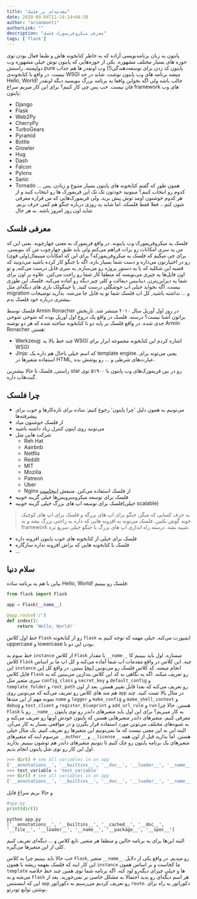 ```yaml
---
title: "مقدمه‌ای بر فلسک"
date: 2020-09-04T11:14:14+04:30
author: "arianmonti"
authorLink: ""
description: "معرفی میکروفریمورک فلسک"
tags: ['flask']
---
```

پایتون یه زبان برنامه‌نویسی آزاده که به خاظر کتابخونه هاش و طبعا فعال بودن توی حوزه های بسیار مختلف مشهوره. یکی از حوزه‌‌ها‌یی که پایتون توش خیلی مشهوره وب دولپمنته. راستش pure پایتون کد زدن برای توسعه‌دهندگی(!) وب اونقدر ها هم جذاب نیست. در واقع با کتابخونه‌ی WSGI میشه برنامه های وب پایتون نوشت. شاید در حد Hello, World! جالب باشه ولی اگه بخواین واقعا یه برنامه بزرگ بنویسید دیگه اونقدر فان نیست. خب پس چی کار کنیم؟ برای این کار میریم سراغ framework های وب پایتون:
- Django
- Flask
- Web2Py
- CherryPy
- TurboGears
- Pyramid
- Bottle
- Growler
- Hug
- Dash
- Falcon
- Pylons
- Sanic
- Tornado
...
همون طور که گفتم کتابخونه های پایتون بسیار متنوع و زیادن. پس کدوم رو انتخاب کنیم؟ میتونید خودتون تک تک این فریمورک ها رو انتخاب کنید و از هر کدوم خوشتون اومد توش پیش برید. ولی فریمورک‌هایی که من قراره معرفی شون کنم... فعلا فقط فلسکه. اما شاید یه روزی درباره جنگو هم کمی حرف بزنم. شاید اون روز امروز باشه. به هر حال

## معرفی فلسک
فلسک یه میکروفریمورک وب پایتونه. در واقع فریمورک به معنی چهارچوبه. یعنی این که من یه سری امکانات رو برات فراهم می‌کنم ولی باید طبق چهارچوب من کد بنویسی. برای چی میگیم که فلسک یه میکروفریمورکه؟ برای این که امکانات مینیمال(ولی قوی) رو در اختیارتون می‌ذاره و دست شما بسیار بازه. اگه با جنگو کار کرده باشید می‌دونید که قضیه این شکلیه که با یه دستور پروژه رو می‌سازه, یه سری فایل درست می‌کنه, و تو اون فایل‌ها یه چیزی می‌نویسه که منطقا کار شما رو راحت‌ می‌کنن. علاوه بر اون برای شما یه دیزاین‌پترن, دیتابیس دیفالت و کلی چیز دیگه رو آماده می‌کنه. فلسک این طوری نیست. اگه نخواید خیلی اپ خوشگلی درست کنید, یا جینگولک بازی های دیگه‌ای مثل migration و ... نداشته باشید, کل اپ فلسک شما تو یه فایل جا می‌شه. بذارید توضیحات بیشتری درباره خود فلسک بدم.

فلسک توسط Armin Ronacher در روز اول آوریل سال ۲۰۱۰ منتشر شد. تاریخش براتون آشنا نیست؟ درسته. فلسک در واقع یک دروغ اول آوریل بوده که شوخی شوخی جدی شده. در واقع فلسک بر پایه دو تا کتابخونه ساخته شده که هر دو نوشته Armin Ronacher هستن:
- Werkzeug: چند خط بالا به WSGI اشاره کردم این کتابخونه مجموعه ابزار برای WSGI
- Jinja: که اسم خیلی باحال هم داره یک template engine. یعنی می‌تونه برای استفاده متغیر‌ها در HTML, عبارت‌های شرطی و ... رو پوشش بده.

راستی, فلسک تا حالا بیشترین star رو در بین فریمورک‌های وب پایتون با ۵۱۹۰۰ توی گیت‌هاب داره.

## چرا فلسک
* می‌تونیم به همون دلیل 'چرا پایتون' رجوع کنیم: ساده برای تازه‌کارها و خوب برای پیشرفته‌ها
* از فلسک خوشتون میاد
* می‌تونید روی اپتون کنترل زیاد داشته باشید
* شرکت هایی مثل
    - Reh Hat
    - Aairbnb 
    - Netflix
    - Reddit
    - MIT
    - Mozilla
    - Patreon
    - Uber
    - Nginx
از فلسک استفاده می‌کنن. منبعش [اینجاست](https://stackshare.io/flask)
* فلسک برای توسعه میکروسرویس‌ها خیلی گزینه خوبیه
*  فلسک برای توسعه اپ های بزرگ خیلی گزینه خوبیه(خیلی scalable)
> به حرف کسایی که میگن جنگو برای اپ های بزرگه و فلسک برای اپ های کوچیک خوبه گوش نکنین. فلسک می‌تونه به افزونه هایی که داره به راحتی بزرگ بشه و به framework شبیه بشه. درسته راه اندازی اپ های بزرگ با جنگو خیلی سریع تره.
* فلسک برای خیلی از کتابخونه های خوب پایتون افزونه داره
* فلسک با کتابخونه هایی که براش افزونه نداره سازگاره
* ...
## سلام دنیا
بیاین با هم یه برنامه ساده Hello, World! فلسک رو ببینیم:

```  Python
from flask import Flask

app = Flask(__name__)

@app.route('/')
def index():
    return 'Hello, World!'
```

خط اول کلاس `Flask` رو از کتابخونه `flask` ایمپورت می‌کنه. خیلی مهمه که توجه کنیم به uppercase و lowercase بودن این دو تا.

خط سوم یه `instance` از کلاس `Flask` با مقدار `__name__` میسازه. اول باید ببینیم کا کلاس `Flask` چیه. این کلاس در واقع مقدمات اپ شما آماده می‌کنه و کل اپ ما بر اساس این `instance` انجام میشه. کد کلاس فلسک رو می‌تونین
[اینجا](https://github.com/pallets/flask/blob/a1fb8f143f5deb545a10ac2758cb7a2b2bd68df3/src/flask/app.py#L62)
ببینین. در واقع کل
[این](https://github.com/pallets/flask/blob/a1fb8f143f5deb545a10ac2758cb7a2b2bd68df3/src/flask/app.py)
فایل کلاس `Flask` رو تعریف میکنه. اگه یه نگاهی به کد این کلاس بندازین می‌بینین که یه سری متغیر   مثل `config_class` و `secret_key` و ‍‍‍‍‍‍‍‍‍‍‍‍‍‍`default_config` و `template_folder` و `root_path` رو تعریف می‌کنه که بعدا قابل تغییر هستن. بعد از اون هم متد های کلاس رو تعریف می‌کنه که می‌تونین روی `app` در مثال بالا تست کنید. چند نمونه مهم از این متد‌ها `name` و `logger` و `make_config` و ‍‍`make_shell_context` و `debug` و ‍`test_client` و `register_blueprint` و `add_url_rule` و `run` هستن.
حالا چرا `Flask` رو با `__name__` به کار میبریم؟ برای این اول باید متغیر‌‌های داندر رو توی پایتون معرفی کنیم. متغیر‌های داندر متغیر‌هایی هستن که پایتون خودش اونها رو تعریف می‌کنه و به شیوه‌های مختلف می‌تونن مورد استفاده قرار بگیرن و در مواقعی بسیار به کار می‌آن. البته این به این معنی نیست که ما نمی‌تونیم این متغیر‌ها رو تعریف کنیم. یک مثال خیلی مرسوم اینه که متغیر‌های `__author__` و `__license__` هستن. اما بذارید قبل از اون  همه متغیر‌های یک برنامه پایتون رو چک کنیم تا بتونیم متغیر‌های داندر هم توشون ببینیم.
بذارید اول این کار رو توی شل پایتون انجام بدیم.
``` Python
>>> dir() # see all variables in an app
['__annotations__', '__builtins__', '__doc__', '__loader__', '__name__', '__package__', '__spec__']
>>> test_variable = 'test_variable'
>>> dir() # see all variables in an app
['__annotations__', '__builtins__', '__doc__', '__loader__', '__name__', '__package__', '__spec__', 'my_variable']

```
و حالا بریم سراغ فایل
``` Python
#app.py
print(dir())
```
``` Shell
python app.py
['__annotations__', '__builtins__', '__cached__', '__doc__', '__file__', '__loader__', '__name__', '__package__', '__spec__']
```
البته این‌ها برای یه برنامه خالین و منطقا هر متغیر, تابع کلاس و ... دیگه‌ای تعریف کنیم کلی از این متغیر‌ها می‌گیره.

خب حالا باید ببینیم چرا به کلاس `Flask`, متغیر `__name__` رو میدیم. در واقع یکی از دلایل این کار اینه که فلسک بفهمه ریشه یا همون `instance` ما کجاست و بر اساس همون `template` ها و خیلی چیزای دیگه‌رو لود کنه. اگه یرنامه شما توی همین چند خط خلاصه می‌شه و به `Flask` هر اسم دیگه‌ای رو بدید احتمالا به مشکل خاصی بر نمی‌خورید. یعد از این که اینستنس `app` رو تعریف کردیم می‌رسیم به دکوراتور `route`. دکوراتور‌ یه راه برای نوشتن توابع تو‌در‌تو.
